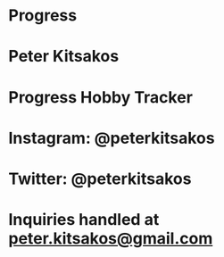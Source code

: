 # Progress

# Peter Kitsakos
# Progress Hobby Tracker
# Instagram: @peterkitsakos
# Twitter: @peterkitsakos
# Inquiries handled at peter.kitsakos@gmail.com
